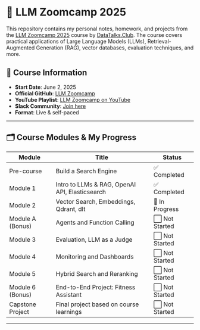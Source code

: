 # 🧠 LLM Zoomcamp 2025

This repository contains my personal notes, homework, and projects from the [LLM Zoomcamp 2025](https://github.com/DataTalksClub/llm-zoomcamp) course by [DataTalks.Club](https://datatalks.club/). The course covers practical applications of Large Language Models (LLMs), Retrieval-Augmented Generation (RAG), vector databases, evaluation techniques, and more.

## 📅 Course Information

- **Start Date**: June 2, 2025
- **Official GitHub**: [LLM Zoomcamp](https://github.com/DataTalksClub/llm-zoomcamp)
- **YouTube Playlist**: [LLM Zoomcamp on YouTube](https://www.youtube.com/@DataTalksClub)
- **Slack Community**: [Join here](https://datatalks.club/slack.html)
- **Format**: Live & self-paced

---

## 🗂️ Course Modules & My Progress

| Module | Title | Status |
|--------|-------|--------|
| Pre-course | Build a Search Engine | ✅ Completed |
| Module 1 | Intro to LLMs & RAG, OpenAI API, Elasticsearch | ✅ Completed |
| Module 2 | Vector Search, Embeddings, Qdrant, dlt | 🔄 In Progress |
| Module A (Bonus) | Agents and Function Calling | ⬜ Not Started |
| Module 3 | Evaluation, LLM as a Judge | ⬜ Not Started |
| Module 4 | Monitoring and Dashboards | ⬜ Not Started |
| Module 5 | Hybrid Search and Reranking | ⬜ Not Started |
| Module 6 (Bonus) | End-to-End Project: Fitness Assistant | ⬜ Not Started |
| Capstone Project | Final project based on course learnings | ⬜ Not Started |

---
